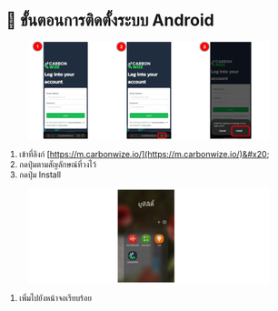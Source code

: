 # 📱 ขั้นตอนการติดตั้งระบบ Android

<figure><img src="../.gitbook/assets/image (86).png" alt=""><figcaption></figcaption></figure>

1. เข้าที่ลิงก์ [https://m.carbonwize.io/](https://m.carbonwize.io/)&#x20;
2. กดปุ่มตามสัญลักษณ์ที่วงไว้
3. กดปุ่ม Install&#x20;

<figure><img src="../.gitbook/assets/image (87).png" alt=""><figcaption></figcaption></figure>

1. เพิ่มไปยังหน้าจอเรียบร้อย
